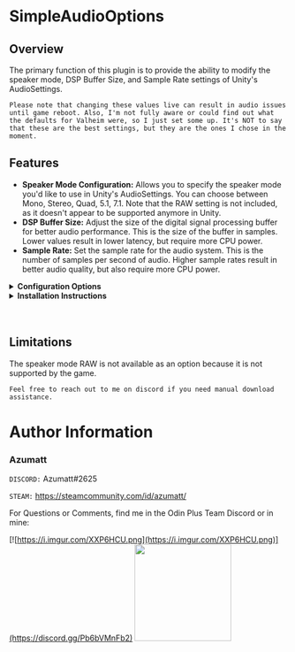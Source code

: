 # SimpleAudioOptions

## Overview

The primary function of this plugin is to provide the ability to modify the speaker mode, DSP Buffer Size, and Sample
Rate settings of Unity's
AudioSettings.

`Please note that changing these values live can result in audio issues until game reboot. Also, I'm not fully aware or could find out what the defaults for Valheim were, so I just set some up. It's NOT to say that these are the best settings, but they are the ones I chose in the moment.`

## Features

- **Speaker Mode Configuration:** Allows you to specify the speaker mode you'd like to use in Unity's AudioSettings. You
  can choose between Mono, Stereo, Quad, 5.1, 7.1. Note that the RAW setting is not included, as it doesn't appear to be
  supported anymore in Unity.
- **DSP Buffer Size:** Adjust the size of the digital signal processing buffer for better audio performance. This is the
  size of the buffer in samples. Lower values result in lower latency, but require more CPU power.
- **Sample Rate:** Set the sample rate for the audio system. This is the number of samples per second of audio. Higher
  sample rates result in better audio quality, but also require more CPU power.

<details>
<summary><b>Configuration Options</b></summary>

`1 - General`

Enable Mod Control

* Enable the mod's control over audio settings. If disabled, the game's defaults will be used.
    * Default Value: On
    * Acceptable values: Off, On

Speaker Mode

* The speaker mode to use for the game. This will be applied on game start. Changing this value live can result in audio
  issues, but it is possible to change it live.
    * Default Value: Stereo
    * Acceptable values: Mono, Stereo, Quad, Surround, Mode5point1, Mode7point1, Prologic

DSP Buffer Size

* The size of the digital signal processing buffer.
    * Default Value: 1024

Sample Rate

* The audio system sample rate.
    * Default Value: 44100

</details>

<details>
<summary><b>Installation Instructions</b></summary>

***You must have BepInEx installed correctly! I can not stress this enough.***

### Manual Installation

`Note: (Manual installation is likely how you have to do this on a server, make sure BepInEx is installed on the server correctly)`

1. **Download the latest release of BepInEx.**
2. **Extract the contents of the zip file to your game's root folder.**
3. **Download the latest release of from Thunderstore.io.**
4. **Extract the contents of the zip file to the `BepInEx/plugins` folder.**
5. **Launch the game.**

### Installation through r2modman or Thunderstore Mod Manager

1. **Install [r2modman](https://valheim.thunderstore.io/package/ebkr/r2modman/)
   or [Thunderstore Mod Manager](https://www.overwolf.com/app/Thunderstore-Thunderstore_Mod_Manager).**

   > For r2modman, you can also install it through the Thunderstore site.
   ![](https://i.imgur.com/s4X4rEs.png "r2modman Download")

   > For Thunderstore Mod Manager, you can also install it through the Overwolf app store
   ![](https://i.imgur.com/HQLZFp4.png "Thunderstore Mod Manager Download")
2. **Open the Mod Manager and search for "" under the Online
   tab. `Note: You can also search for "Azumatt" to find all my mods.`**

   `The image below shows VikingShip as an example, but it was easier to reuse the image.`

   ![](https://i.imgur.com/5CR5XKu.png)

3. **Click the Download button to install the mod.**
4. **Launch the game.**

</details>

<br>
<br>

## Limitations

The speaker mode RAW is not available as an option because it is not supported by the game.

`Feel free to reach out to me on discord if you need manual download assistance.`

# Author Information

### Azumatt

`DISCORD:` Azumatt#2625

`STEAM:` https://steamcommunity.com/id/azumatt/

For Questions or Comments, find me in the Odin Plus Team Discord or in mine:

[![https://i.imgur.com/XXP6HCU.png](https://i.imgur.com/XXP6HCU.png)](https://discord.gg/Pb6bVMnFb2)
<a href="https://discord.gg/pdHgy6Bsng"><img src="https://i.imgur.com/Xlcbmm9.png" href="https://discord.gg/pdHgy6Bsng" width="175" height="175"></a>